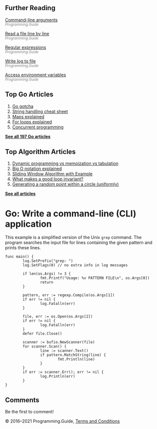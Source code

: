 



## Further Reading

[Command-line arguments](command-line-arguments.html)  
<span style="color: grey; font-style: italic; font-size: smaller">Programming.Guide</span>

[Read a file line by line](read-file-line-by-line.html)  
<span style="color: grey; font-style: italic; font-size: smaller">Programming.Guide</span>

[Regular expressions](regexp-cheat-sheet.html)  
<span style="color: grey; font-style: italic; font-size: smaller">Programming.Guide</span>

[Write log to file](log-to-file.html)  
<span style="color: grey; font-style: italic; font-size: smaller">Programming.Guide</span>

[Access environment variables](environment-variables.html)  
<span style="color: grey; font-style: italic; font-size: smaller">Programming.Guide</span>

## Top Go Articles

1.  [Go gotcha](go-gotcha.html)
2.  [String handling cheat sheet](string-functions-reference-cheat-sheet.html)
3.  [Maps explained](maps-explained.html)
4.  [For loops explained](for-loop.html)
5.  [Concurrent programming](go-concurrency-tutorial.html)

[**See all 197 Go articles**](index.html)



## Top Algorithm Articles

1.  [Dynamic programming vs memoization vs tabulation](../dynamic-programming-vs-memoization-vs-tabulation.html)
2.  [Big O notation explained](../big-o-notation-explained.html)
3.  [Sliding Window Algorithm with Example](../sliding-window-example.html)
4.  [What makes a good loop invariant?](../what-makes-a-good-loop-invariant.html)
5.  [Generating a random point within a circle (uniformly)](../random-point-within-circle.html)

[**See all articles**](../index.html)

# Go: Write a command-line (CLI) application

This example is a simplified version of the Unix `grep` command. The program searches the input file for lines containing the given pattern and prints these lines.

    func main() {
            log.SetPrefix("grep: ")
            log.SetFlags(0) // no extra info in log messages

            if len(os.Args) != 3 {
                    fmt.Printf("Usage: %v PATTERN FILE\n", os.Args[0])
                    return
            }

            pattern, err := regexp.Compile(os.Args[1])
            if err != nil {
                    log.Fatalln(err)
            }

            file, err := os.Open(os.Args[2])
            if err != nil {
                    log.Fatalln(err)
            }
            defer file.Close()

            scanner := bufio.NewScanner(file)
            for scanner.Scan() {
                    line := scanner.Text()
                    if pattern.MatchString(line) {
                            fmt.Println(line)
                    }
            }
            if err := scanner.Err(); err != nil {
                    log.Println(err)
            }
    }

## Comments

Be the first to comment!

© 2016–2021 Programming.Guide, [Terms and Conditions](../terms-and-conditions.html)
